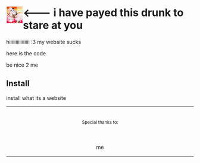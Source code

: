 # <img src="imgs/ezgif-4-d138246f68.jpg" width="45" align="left"> <--- i have payed this drunk to stare at you


hiiiiiiiiiiiiiiii :3 
my website sucks

here is the code

be nice 2 me

## Install

install what its a website


<table><tr><td width="550"><div align="center">
 	<p><sup><br>Special thanks to:</sup></p>
    <br>
 	<p>me</p>
</table>
